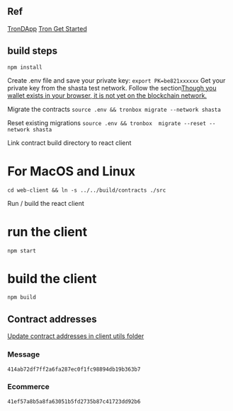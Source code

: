 ## Ref
[TronDApp](https://github.com/alant/tron-starter)
[Tron Get Started](https://github.com/TRON-US/eCommerce-hello-world)

## build steps

```npm install```

Create .env file and save your private key: ```export PK=be821xxxxxx``` Get your private key from the shasta test network. Follow the section[Though you wallet exists in your browser, it is not yet on the blockchain network.](https://github.com/TRON-US/eCommerce-hello-world)

Migrate the contracts
```source .env && tronbox migrate --network shasta```

Reset existing migrations
```source .env && tronbox  migrate --reset --network shasta```

Link contract build directory to react client

# For MacOS and Linux
```cd web-client && ln -s ../../build/contracts ./src```

Run / build the react client
# run the client
```npm start```
# build the client
```npm build```

## Contract addresses
[Update contract addresses in client utils folder](client/src/utils/index.js)

### Message
```414ab72df7ff2a6fa287ec0f1fc98894db19b363b7```
### Ecommerce
```41ef57a8b5a8fa63051b5fd2735b87c41723dd92b6```